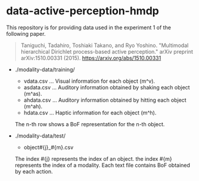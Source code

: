 # data-active-perception-hmdp

This repository is for providing data used in the experiment 1 of the following paper.

> Taniguchi, Tadahiro, Toshiaki Takano, and Ryo Yoshino. "Multimodal hierarchical Dirichlet process-based active perception." arXiv preprint arXiv:1510.00331 (2015).
> https://arxiv.org/abs/1510.00331

* ./modality-data/training/
  * vdata.csv ... Visual information for each object (m^v).
  * asdata.csv ... Auditory information obtained by shaking each object (m^as).
  * ahdata.csv ... Auditory information obtained by hitting each object (m^ah).
  * hdata.csv ... Haptic information for each object (m^h).

  The n-th row shows a BoF representation for the n-th object.

* ./modality-data/test/
  * object#{j}\_#{m}.csv
  
  The index #{j} represents the index of an object.
  the index #{m} represents the index of a modality.
  Each text file contains BoF obtained by each action.
  
  

